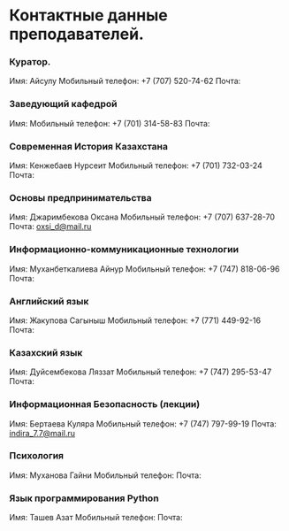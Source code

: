 # Контактные данные преподавателей.

### Куратор.
Имя: Айсулу
Мобильный телефон: +7 (707) 520-74-62
Почта:

### Заведующий кафедрой
Имя:
Мобильный телефон: +7 (701) 314-58-83
Почта:

### Современная История Казахстана
Имя: Кенжебаев Нурсеит
Мобильный телефон: +7 (701) 732-03-24
Почта:

### Основы предпринимательства
Имя: Джаримбекова Оксана
Мобильный телефон: +7 (707) 637-28-70
Почта: oxsi_d@mail.ru

### Информационно-коммуникационные технологии
Имя: Муханбеткалиева Айнур
Мобильный телефон: +7 (747) 818-06-96
Почта:

### Английский язык
Имя: Жакупова Сагыныш
Мобильный телефон: +7 (771) 449-92-16
Почта:

### Казахский язык
Имя: Дуйсембекова Ляззат
Мобильный телефон: +7 (747) 295-53-47
Почта:

### Информационная Безопасность (лекции)
Имя: Бертаева Куляра
Мобильный телефон: +7 (747) 797-99-19
Почта: indira_7.7@mail.ru

### Психология
Имя: Муханова Гайни
Мобильный телефон: 
Почта:

### Язык программирования Python
Имя: Ташев Азат
Мобильный телефон: 
Почта:
